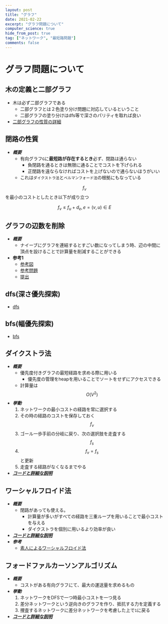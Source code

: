 ```yaml
---
layout: post
title: "グラフ"
date: 2021-02-22
excerpt: "グラフ問題について"
computer_science: true
hide_from_post: true
tag: ["ネットワーク", "最短路問題"]
comments: false
---
```


# グラフ問題について

## 木の定義と二部グラフ
 - 木は必ず二部グラフである
   - 二部グラフとは２色塗り分け問題に対応しているということ
   - 二部グラフの塗り分けはdfs等で深さのパリティを取れば良い  
 - [二部グラフの性質の詳細](https://github.com/E869120/kyopro_educational_90/blob/main/editorial/026.jpg)

## 閉路の性質
 - ***概要***
   - 有向グラフ`G`に**最短路が存在するとき**必ず、閉路は通らない  
	 - 負閉路を通るときは無限に通ることでコストを下げられる
	 - 正閉路を遠ならなければコストを上げないので通らないほうがいい
   - これは`ダイクストラ法`と`ベルマンフォード法`の根拠にもなっている  

$$f_v$$を最小のコストとしたとき以下が成り立つ

$$
f_v \leq f_u + d_e, e=(v, u) \in E
$$

## グラフの辺数を削除
 - ***概要***  
   - ナイーブにグラフを連結するとすごい数になってしまう時、辺の中間に頂点を設けることで計算量を削減することができる
 - **参考1**
   - [参考図](https://github.com/E869120/kyopro_educational_90/blob/main/editorial/054.jpg)
   - [参考問題](https://atcoder.jp/contests/typical90/tasks/typical90_bb)
   - [提出](https://atcoder.jp/contests/typical90/submissions/23563661)


## dfs(深さ優先探索)
 - [dfs](/dfs/)


## bfs(幅優先探索)
 - [bfs](/bfs/)


## ダイクストラ法
 - ***概要***
   - 優先度付きグラフの最短経路を求める際に用いる
	 - 優先度の管理をheapを用いることでソートをせずにアクセスできる
   - 計算量は$$O(V^2)$$  
 - ***挙動***
   1. ネットワークの最小コストの経路を常に選択する
   2. その時の経路のコストを保存しておく$$f_v$$
   3. ゴール一歩手前の分岐に戻り、次の選択肢を走査する$$f_s$$
   4. $$f_v = f_s$$と更新
   5. 走査する経路がなくなるまでやる
 - [***コードと詳細な説明***](/dijkstra/)


## ワーシャルフロイド法
 - ***概要***
   - 閉路があっても使える。  
	 - 計算量が多いがすべての経路を三重ループを用いることで最小コストを与える  
	 - ダイクストラを個別に用いるより効率が良い
 - [***コードと詳細な説明***](/floyd-warshall/)
 - ***参考***
   - [素人によるワーシャルフロイド法](https://qiita.com/okaryo/items/8e6cd73f8a676b7a5d75)

## フォードファルカーソンアルゴリズム
 - ***概要***
   - コストがある有向グラフにて、最大の運送量を求めるもの
 - ***挙動***
   1. ネットワークをDFSで一つ時最小コストを一つ見る
   2. 差分ネットワークという逆向きのグラフを作り、抵抗する力を定義する
   3. 捜査するネットワークに差分ネットワークを考慮した上で`1`に戻る
 - [***コードと詳細な説明***](/ford-fulkerson/)
